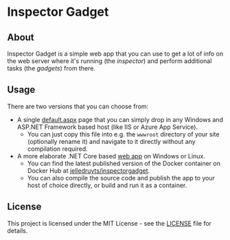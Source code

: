 # Inspector Gadget

## About

Inspector Gadget is a simple web app that you can use to get a lot of info on the web server where it's running (the *inspector*) and perform additional tasks (the *gadgets*) from there.

## Usage

There are two versions that you can choose from:

- A single [default.aspx](Page/default.aspx) page that you can simply drop in any Windows and ASP.NET Framework based host (like IIS or Azure App Service).
  - You can just copy this file into e.g. the `wwwroot` directory of your site (optionally rename it) and navigate to it directly without any compilation required.
- A more elaborate .NET Core based [web app](WebApp) on Windows or Linux.
  - You can find the latest published version of the Docker container on Docker Hub at [jelledruyts/inspectorgadget](https://hub.docker.com/r/jelledruyts/inspectorgadget).
  - You can also compile the source code and publish the app to your host of choice directly, or build and run it as a container.

## License

This project is licensed under the MIT License - see the [LICENSE](LICENSE) file for details.

